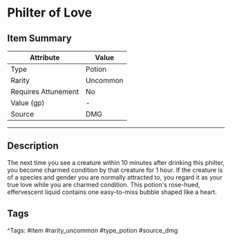 # Philter of Love

## Item Summary

| Attribute            | Value                        |
|----------------------|------------------------------|
| Type                 | Potion |
| Rarity               | Uncommon             |
| Requires Attunement  | No                |
| Value (gp)           | -    |
| Source               | DMG |

---

## Description

The next time you see a creature within 10 minutes after drinking this philter, you become charmed condition by that creature for 1 hour. If the creature is of a species and gender you are normally attracted to, you regard it as your true love while you are charmed condition. This potion's rose-hued, effervescent liquid contains one easy-to-miss bubble shaped like a heart.

## Tags

^Tags: #item #rarity_uncommon #type_potion #source_dmg